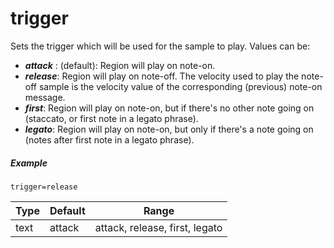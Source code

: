 # trigger

Sets the trigger which will be used for the sample to play. Values can be:

- ***attack*** : (default): Region will play on note-on.
- ***release***: Region will play on note-off. The velocity used to play the
                note-off sample is the velocity value of the corresponding
                (previous) note-on message.
- ***first***: Region will play on note-on, but if there's no other note going on
                (staccato, or first note in a legato phrase).
- ***legato***: Region will play on note-on, but only if there's a note going on
                (notes after first note in a legato phrase).

##### Example

```
trigger=release
```

| Type | Default | Range                          | 
| ---  | ---     | ---                            |
| text | attack  | attack, release, first, legato |
